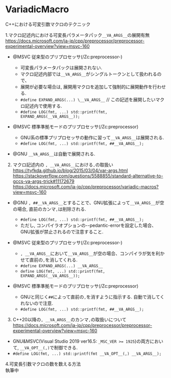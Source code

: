# VariadicMacro
C++における可変引数マクロのテクニック  

1.マクロ記述内における可変長パラメータパック`__VA_ARGS__`の展開有無  
https://docs.microsoft.com/ja-jp/cpp/preprocessor/preprocessor-experimental-overview?view=msvc-160  

  - @MSVC 従来型のプリプロセッサ(/Zc:preprocessor-)  
      - 可変長パラメータパックは展開されない.  
      - マクロ記述内部では`__VA_ARGS__`がシングルトークンとして扱われるので、  
      - 展開が必要な場合は, 展開用マクロを追加して強制的に展開動作を行わせる.  
      - `#define EXPAND_ARGS(...) \__VA_ARGS__` // この記述を展開したいマクロ記述内で使用する.  
      - `#define LOG(fmt, ...) std::printf(fmt, EXPAND_ARGS(__VA_ARGS__));`  
        
  - @MSVC 標準準拠モードのプリプロセッサ(/Zc:preprocessor)  
      - GNU系の標準プリプロセッサの動作に習って`__VA_ARGS__`は展開される.  
      - `#define LOG(fmt, ...) std::printf(fmt, ##__VA_ARGS__);`  
        
  - @GNU `__VA_ARGS__`は自動で展開される.  
        

2. マクロ記述内の `, __VA_ARGS__`における`,`の取扱い 
https://tyfkda.github.io/blog/2015/03/04/var-args.html  
https://stackoverflow.com/questions/5588855/standard-alternative-to-gccs-va-args-trick#11172679  
https://docs.microsoft.com/ja-jp/cpp/preprocessor/variadic-macros?view=msvc-160  
    
  - @GNU `, ##__VA_ARGS__`とすることで、GNU拡張によって`__VA_ARGS__`が空の場合, 直前のカンマ`,`は削除される.  
    - `#define LOG(fmt, ...) std::printf(fmt, ##__VA_ARGS__);`  
    - ただし, コンパイラオプションの--pedantic-errorを設定した場合、GNU拡張が禁止されるので注意すること.  
    
  - @MSVC 従来型のプリプロセッサ(/Zc:preprocessor-)  
    - `, __VA_ARGS__`において`__VA_ARGS__`が空の場合、コンパイラが気を利かせて直前の`,`を消してくれる.
    - `#define EXPAND_ARGS(...) __VA_ARGS__`
    - `define LOG(fmt, ...) std::printf(fmt, EXPAND_ARGS(__VA_ARGS__));`
 
  - @MSVC 標準準拠モードのプリプロセッサ(/Zc:preprocessor)  
    - GNUと同じく`##`によって直前の`,`を消すように指示する. 自動で消してくれないので注意.  
    - `#define LOG(fmt, ...) std::printf(fmt, ##__VA_ARGS__);`

3. C++20以降の`, __VA_ARGS__`のカンマ`,`の取扱いについて  
https://docs.microsoft.com/ja-jp/cpp/preprocessor/preprocessor-experimental-overview?view=msvc-160  

  - GNU&MSVC(Visual Studio 2019 ver16.5: `_MSC_VER >= 1925`)の両方において, `__VA_OPT__(,)`で制御できる.
  - `#define LOG(fmt, ...) std::printf(fmt __VA_OPT__(,) __VA_ARGS__);`


4.可変長引数マクロの数を数える方法   
執筆中  
